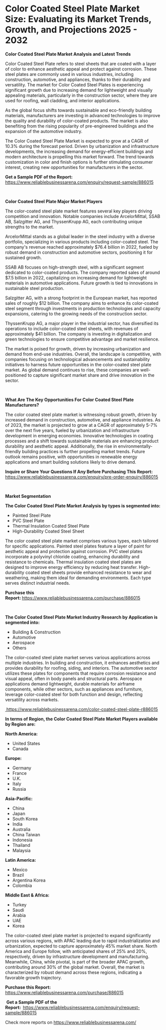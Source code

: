 <p><h1>Color Coated Steel Plate Market Size: Evaluating its Market Trends, Growth, and Projections 2025 - 2032</h1></p><p><strong>Color Coated Steel Plate Market Analysis and Latest Trends</strong></p>
<p><p>Color Coated Steel Plate refers to steel sheets that are coated with a layer of color to enhance aesthetic appeal and protect against corrosion. These steel plates are commonly used in various industries, including construction, automotive, and appliances, thanks to their durability and versatility. The market for Color Coated Steel Plates is experiencing significant growth due to increasing demand for lightweight and visually appealing materials, particularly in the construction sector, where they are used for roofing, wall cladding, and interior applications. </p><p>As the global focus shifts towards sustainable and eco-friendly building materials, manufacturers are investing in advanced technologies to improve the quality and durability of color-coated products. The market is also benefiting from the rising popularity of pre-engineered buildings and the expansion of the automotive industry.</p><p>The Color Coated Steel Plate Market is expected to grow at a CAGR of 10.3% during the forecast period. Driven by urbanization and infrastructure developments, the increasing demand for energy-efficient buildings and modern architecture is propelling this market forward. The trend towards customization in color and finish options is further stimulating consumer interest, creating new opportunities for manufacturers in the sector.</p></p>
<p><strong>Get a Sample PDF of the Report:&nbsp;</strong> <a href="https://www.reliablebusinessarena.com/enquiry/request-sample/886015?utm_campaign=3554&utm_medium=2&utm_source=Github&utm_content=ia&utm_term=31032025&utm_id=color-coated-steel-plate">https://www.reliablebusinessarena.com/enquiry/request-sample/886015</a></p>
<p>&nbsp;</p>
<p><strong>Color Coated Steel Plate Major Market Players</strong></p>
<p><p>The color-coated steel plate market features several key players driving competition and innovation. Notable companies include ArcelorMittal, SSAB AB, Salzgitter AG, and ThyssenKrupp AG, each contributing unique strengths to the market.</p><p>ArcelorMittal stands as a global leader in the steel industry with a diverse portfolio, specializing in various products including color-coated steel. The company's revenue reached approximately $76.4 billion in 2022, fueled by robust demand in construction and automotive sectors, positioning it for sustained growth.</p><p>SSAB AB focuses on high-strength steel, with a significant segment dedicated to color-coated products. The company reported sales of around $7.5 billion in 2022, capitalizing on increasing demand for lightweight materials in automotive applications. Future growth is tied to innovations in sustainable steel production.</p><p>Salzgitter AG, with a strong footprint in the European market, has reported sales of roughly $12 billion. The company aims to enhance its color-coated steel segment through investments in production technologies and capacity expansions, catering to the growing needs of the construction sector.</p><p>ThyssenKrupp AG, a major player in the industrial sector, has diversified its operations to include color-coated steel sheets, with revenues of approximately $41 billion. The company is investing in digitalization and green technologies to ensure competitive advantage and market resilience.</p><p>The market is poised for growth, driven by increasing urbanization and demand from end-use industries. Overall, the landscape is competitive, with companies focusing on technological advancements and sustainability initiatives to harness future opportunities in the color-coated steel plate market. As global demand continues to rise, these companies are well-positioned to capture significant market share and drive innovation in the sector.</p></p>
<p>&nbsp;</p>
<p><strong>What Are The Key Opportunities For Color Coated Steel Plate Manufacturers?</strong></p>
<p><p>The color coated steel plate market is witnessing robust growth, driven by increased demand in construction, automotive, and appliance industries. As of 2023, the market is projected to grow at a CAGR of approximately 5-7% over the next five years, fueled by urbanization and infrastructure development in emerging economies. Innovative technologies in coating processes and a shift towards sustainable materials are enhancing product durability and aesthetic appeal. Additionally, the rise in environmentally-friendly building practices is further propelling market trends. Future outlook remains positive, with opportunities in renewable energy applications and smart building solutions likely to drive demand.</p></p>
<p><strong>Inquire or Share Your Questions If Any Before Purchasing This Report:</strong> <a href="https://www.reliablebusinessarena.com/enquiry/pre-order-enquiry/886015?utm_campaign=3554&utm_medium=2&utm_source=Github&utm_content=ia&utm_term=31032025&utm_id=color-coated-steel-plate">https://www.reliablebusinessarena.com/enquiry/pre-order-enquiry/886015</a></p>
<p>&nbsp;</p>
<p><strong>Market Segmentation</strong></p>
<p><strong>The Color Coated Steel Plate Market Analysis by types is segmented into:</strong></p>
<p><ul><li>Painted Steel Plate</li><li>PVC Steel Plate</li><li>Thermal Insulation Coated Steel Plate</li><li>High-Durability Coated Steel Sheet</li></ul></p>
<p><p>The color coated steel plate market comprises various types, each tailored for specific applications. Painted steel plates feature a layer of paint for aesthetic appeal and protection against corrosion. PVC steel plates incorporate a polyvinyl chloride coating, enhancing durability and resistance to chemicals. Thermal insulation coated steel plates are designed to improve energy efficiency by reducing heat transfer. High-durability coated steel sheets provide enhanced resistance to wear and weathering, making them ideal for demanding environments. Each type serves distinct industrial needs.</p></p>
<p><strong>Purchase this Report:&nbsp;</strong><a href="https://www.reliablebusinessarena.com/purchase/886015?utm_campaign=3554&utm_medium=2&utm_source=Github&utm_content=ia&utm_term=31032025&utm_id=color-coated-steel-plate">https://www.reliablebusinessarena.com/purchase/886015</a></p>
<p>&nbsp;</p>
<p><strong>The Color Coated Steel Plate Market Industry Research by Application is segmented into:</strong></p>
<p><ul><li>Building & Construction</li><li>Automotive</li><li>Aerospace</li><li>Others</li></ul></p>
<p><p>The color-coated steel plate market serves various applications across multiple industries. In building and construction, it enhances aesthetics and provides durability for roofing, siding, and interiors. The automotive sector utilizes these plates for components that require corrosion resistance and visual appeal, often in body panels and structural parts. Aerospace applications demand lightweight, durable materials for airframe components, while other sectors, such as appliances and furniture, leverage color-coated steel for both function and design, reflecting versatility across markets.</p></p>
<p><a href="https://www.reliablebusinessarena.com/color-coated-steel-plate-r886015?utm_campaign=3554&utm_medium=2&utm_source=Github&utm_content=ia&utm_term=31032025&utm_id=color-coated-steel-plate">&nbsp;https://www.reliablebusinessarena.com/color-coated-steel-plate-r886015</a></p>
<p><strong>In terms of Region, the Color Coated Steel Plate Market Players available by Region are:</strong></p>
<p>
    <p> <strong> North America: </strong>
        <ul>
            <li>United States</li>
            <li>Canada</li>
        </ul>
        </p> 
    <p> <strong> Europe: </strong>
        <ul>
            <li>Germany</li>
            <li>France</li>
            <li>U.K.</li>
            <li>Italy</li>
            <li>Russia</li>
        </ul>
        </p> 
    <p> <strong> Asia-Pacific: </strong>
        <ul>
            <li>China</li>
            <li>Japan</li>
            <li>South Korea</li>
            <li>India</li>
            <li>Australia</li>
            <li>China Taiwan</li>
            <li>Indonesia</li>
            <li>Thailand</li>
            <li>Malaysia</li>
        </ul>
        </p> 
    <p> <strong> Latin America: </strong>
        <ul>
            <li>Mexico</li>
            <li>Brazil</li>
            <li>Argentina Korea</li>
            <li>Colombia</li>
        </ul>
        </p> 
    <p> <strong> Middle East & Africa: </strong>
        <ul>
            <li>Turkey</li>
            <li>Saudi</li>
            <li>Arabia</li>
            <li>UAE</li>
            <li>Korea</li>
        </ul>
    </p>
    </p>
<p><p>The color-coated steel plate market is projected to expand significantly across various regions, with APAC leading due to rapid industrialization and urbanization, expected to capture approximately 45% market share. North America and Europe follow, with anticipated shares of 25% and 20%, respectively, driven by infrastructure development and manufacturing. Meanwhile, China, while pivotal, is part of the broader APAC growth, contributing around 30% of the global market. Overall, the market is characterized by robust demand across these regions, indicating a favorable growth trajectory.</p></p>
<p><strong>Purchase this Report: </strong><a href="https://www.reliablebusinessarena.com/purchase/886015?utm_campaign=3554&utm_medium=2&utm_source=Github&utm_content=ia&utm_term=31032025&utm_id=color-coated-steel-plate">https://www.reliablebusinessarena.com/purchase/886015</a></p>
<p>&nbsp;<strong>Get a Sample PDF of the Report:&nbsp;&nbsp;</strong><a href="https://www.reliablebusinessarena.com/enquiry/request-sample/886015?utm_campaign=3554&utm_medium=2&utm_source=Github&utm_content=ia&utm_term=31032025&utm_id=color-coated-steel-plate">https://www.reliablebusinessarena.com/enquiry/request-sample/886015</a></p>
<p><strong></strong></p>
<p>Check more reports on <a href="https://www.reliablebusinessarena.com/?utm_campaign=3554&utm_medium=2&utm_source=Github&utm_content=ia&utm_term=31032025&utm_id=color-coated-steel-plate">https://www.reliablebusinessarena.com/</a></p>